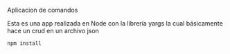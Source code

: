 Aplicacion de comandos

Esta es una app realizada en Node con la librería yargs la cual básicamente hace un crud en un archivo json

```
npm install
```